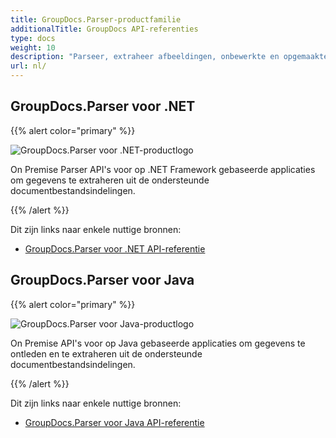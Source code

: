 ```yaml
---
title: GroupDocs.Parser-productfamilie
additionalTitle: GroupDocs API-referenties
type: docs
weight: 10
description: "Parseer, extraheer afbeeldingen, onbewerkte en opgemaakte tekst met metadata en voer er veel bewerkingen mee uit met behulp van API's die werken op alle populaire platforms en ondersteunde bestandsindelingen"
url: nl/
---
```


## GroupDocs.Parser voor .NET

{{% alert color="primary" %}} 

![GroupDocs.Parser voor .NET-productlogo](../gdocs_net.png)

On Premise Parser API's voor op .NET Framework gebaseerde applicaties om gegevens te extraheren uit de ondersteunde documentbestandsindelingen.

{{% /alert %}} 

Dit zijn links naar enkele nuttige bronnen:

- [GroupDocs.Parser voor .NET API-referentie](/parser/nl/net/)


## GroupDocs.Parser voor Java

{{% alert color="primary" %}}

![GroupDocs.Parser voor Java-productlogo](../gdocs_java.png)

On Premise API's voor op Java gebaseerde applicaties om gegevens te ontleden en te extraheren uit de ondersteunde documentbestandsindelingen.

{{% /alert %}}

Dit zijn links naar enkele nuttige bronnen:

- [GroupDocs.Parser voor Java API-referentie](/parser/java/)
